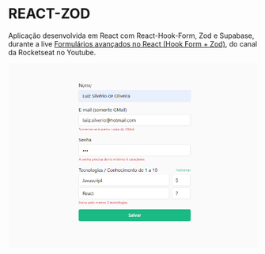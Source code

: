 # REACT-ZOD

Aplicação desenvolvida em React com React-Hook-Form, Zod e Supabase, durante a live [Formulários avançados no React (Hook Form + Zod)](https://www.youtube.com/watch?v=XSbMSSdGSdg), do canal da Rocketseat no Youtube.<br/>

![](https://github.com/luiizsilverio/react-zod/blob/master/src/assets/screenshot.png)
